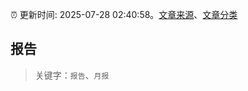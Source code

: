 :alarm_clock: 更新时间: 2025-07-28 02:40:58。[文章来源](/README.md)、[文章分类](/TAGS.md)

## 报告


> 关键字：`报告`、`月报`



